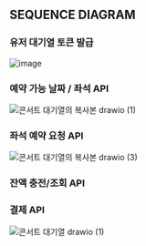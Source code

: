 

## SEQUENCE DIAGRAM 

### 유저 대기열 토큰 발급
![image](https://github.com/user-attachments/assets/1bb1ed81-370f-41cb-9170-99b2ce2de66a)


### 예약 가능 날짜 / 좌석 API 
![콘서트 대기열의 복사본 drawio (1)](https://github.com/user-attachments/assets/c9b0ffac-d5a4-467b-b8ab-74a3c382235f)


### 좌석 예약 요청 API
![콘서트 대기열의 복사본 drawio (3)](https://github.com/user-attachments/assets/e291ddef-72e9-49a7-8803-aa75717be7ea)


### 잔액 충전/조회 API 

### 결제 API 

![콘서트 대기열 drawio (1)](https://github.com/user-attachments/assets/61b90036-650e-4314-8a0e-f9e3623b5ce2)
